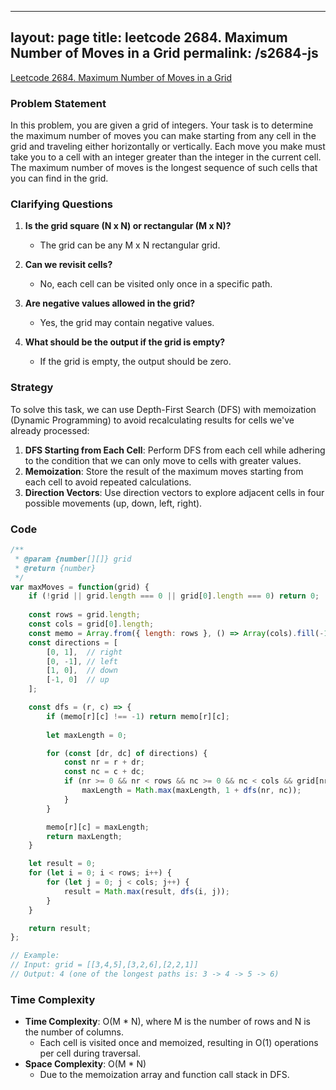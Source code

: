 
---
layout: page
title: leetcode 2684. Maximum Number of Moves in a Grid
permalink: /s2684-js
---
[Leetcode 2684. Maximum Number of Moves in a Grid](https://algoadvance.github.io/algoadvance/l2684)
### Problem Statement
In this problem, you are given a grid of integers. Your task is to determine the maximum number of moves you can make starting from any cell in the grid and traveling either horizontally or vertically. Each move you make must take you to a cell with an integer greater than the integer in the current cell. The maximum number of moves is the longest sequence of such cells that you can find in the grid.

### Clarifying Questions
1. **Is the grid square (N x N) or rectangular (M x N)?**
   - The grid can be any M x N rectangular grid.
   
2. **Can we revisit cells?**
   - No, each cell can be visited only once in a specific path.

3. **Are negative values allowed in the grid?**
   - Yes, the grid may contain negative values.

4. **What should be the output if the grid is empty?**
   - If the grid is empty, the output should be zero.

### Strategy
To solve this task, we can use Depth-First Search (DFS) with memoization (Dynamic Programming) to avoid recalculating results for cells we've already processed:
1. **DFS Starting from Each Cell**: Perform DFS from each cell while adhering to the condition that we can only move to cells with greater values.
2. **Memoization**: Store the result of the maximum moves starting from each cell to avoid repeated calculations.
3. **Direction Vectors**: Use direction vectors to explore adjacent cells in four possible movements (up, down, left, right).

### Code
```javascript
/**
 * @param {number[][]} grid
 * @return {number}
 */
var maxMoves = function(grid) {
    if (!grid || grid.length === 0 || grid[0].length === 0) return 0;
    
    const rows = grid.length;
    const cols = grid[0].length;
    const memo = Array.from({ length: rows }, () => Array(cols).fill(-1));
    const directions = [
        [0, 1],  // right
        [0, -1], // left
        [1, 0],  // down
        [-1, 0]  // up
    ];

    const dfs = (r, c) => {
        if (memo[r][c] !== -1) return memo[r][c];
        
        let maxLength = 0;

        for (const [dr, dc] of directions) {
            const nr = r + dr;
            const nc = c + dc;
            if (nr >= 0 && nr < rows && nc >= 0 && nc < cols && grid[nr][nc] > grid[r][c]) {
                maxLength = Math.max(maxLength, 1 + dfs(nr, nc));
            }
        }

        memo[r][c] = maxLength;
        return maxLength;
    }

    let result = 0;
    for (let i = 0; i < rows; i++) {
        for (let j = 0; j < cols; j++) {
            result = Math.max(result, dfs(i, j));
        }
    }

    return result;
};

// Example:
// Input: grid = [[3,4,5],[3,2,6],[2,2,1]]
// Output: 4 (one of the longest paths is: 3 -> 4 -> 5 -> 6)
```

### Time Complexity
- **Time Complexity**: O(M * N), where M is the number of rows and N is the number of columns.
  - Each cell is visited once and memoized, resulting in O(1) operations per cell during traversal.
- **Space Complexity**: O(M * N)
  - Due to the memoization array and function call stack in DFS.